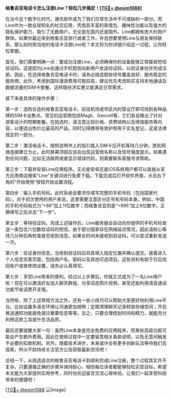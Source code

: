 **格鲁吉亚电话卡怎么注册Line？轻松几步搞定！[[TG💪+ @esim1088](https://t.me/s/esim1088)]**

在当今这个数字化时代，通讯软件成为了我们日常生活中不可或缺的一部分。而Line作为一款全球知名的社交应用，凭借其丰富的表情包、趣味性功能以及强大的隐私保护能力，吸引了无数用户。无论是在国内还是国外，Line都拥有庞大的用户群体。如果你最近来到格鲁吉亚旅行或者工作，并且想要使用Line与朋友保持联系，那么如何用当地的电话卡注册Line呢？本文将为你详细介绍这一过程，让你轻松掌握。

首先，我们需要明确一点：要成功注册Line，必须确保你的设备能够正常接收短信验证码。这是因为Line会通过手机短信向新用户发送验证码，以验证身份并完成注册。因此，在选择格鲁吉亚电话卡时，请务必挑选那些信号覆盖良好、服务稳定的服务商。此外，考虑到国际漫游费用可能较高，建议优先考虑购买支持本地通话及数据流量的SIM卡套餐，这样既经济实惠又能满足日常需求。

接下来是具体的操作步骤：

第一步：选购合适的格鲁吉亚电话卡。前往机场或市区内的营业厅即可找到各种品牌的SIM卡出售点。常见的运营商包括Magti、Geocell等，它们各自推出了针对游客设计的短期套餐。在挑选时，请注意比较价格、资费结构以及增值服务等内容，以便选出性价比最高的产品。同时记得携带有效护照用于实名登记，这是法律规定的一部分。

第二步：激活电话卡。按照说明书上的指引插入SIM卡后开机等待几分钟，直到网络连接建立为止。此时屏幕顶部应该会出现运营商名称以及信号强度提示。如果遇到任何问题，比如无法联网或者显示错误代码，则需要联系客服寻求帮助。

第三步：下载并安装Line应用程序。无论是安卓还是iOS系统用户都可以直接从官方应用商店搜索“Line”关键词进行免费下载。下载完成后打开软件界面，点击右下角的“开始使用”按钮开始设置流程。

第四步：输入手机号码。此时系统会要求你填写完整的手机号码（包括国家代码）。对于初次使用的用户来说，这里需要注意区分区号和号码本身。例如，中国的手机号码格式为“+86”加上11位数字；而格鲁吉亚则是“+995”加上9位数字。正确填写之后点击“下一步”。

第五步：等待验证码。完成上述操作后，Line服务器会自动向你提供的手机号码发送一条包含六位数验证码的短信。由于部分国家存在网络延迟情况，因此请耐心等待几分钟后再检查是否收到消息。如果长时间未接收到验证码，可以尝试重新发送一次。

第六步：验证身份信息。当收到验证码后将其填入指定位置并确认提交。接着进入个人信息完善页面，包括用户名、密码以及其他可选项目。这些资料有助于日后找回账户或者修改设置，请务必认真填写。

第七步：享受Line带来的便利。经过以上步骤后，你就正式成为了一名Line用户啦！现在可以邀请好友加入聊天群组、分享动态照片视频，甚至还能利用语音通话功能节省话费开支哦。

当然啦，除了上述常规方法之外，还有一些小技巧可以帮助大家更好地利用Line平台。比如设置多语言环境让沟通更加顺畅；定期清理聊天记录释放存储空间；开启推送通知功能避免错过重要信息等等。总之，只要合理规划时间和精力，就能充分利用这款工具提升生活品质。

最后还要提醒大家一句：虽然Line本身是完全免费的应用程序，但某些高级功能可能会产生额外费用。因此在使用过程中一定要留意相关条款说明，以免无意间触发不必要的扣款机制。另外，随着技术进步，未来或许会有更多创新玩法等待我们去探索，所以不妨持续关注官方公告获取最新资讯吧！

总结一下，从挑选适合的格鲁吉亚电话卡到顺利完成Line注册，整个过程其实并不复杂。只要遵循正确的步骤并保持耐心，相信每位读者都能够轻松实现目标。希望本文能为大家提供实用参考，同时也欢迎留言交流心得体验。让我们一起享受科技带来的便捷吧！

[[TG💪+ @esim1088](https://t.me/s/esim1088) ![Image](https://i.postimg.cc/4NQfJmqS/Snipaste-2025-05-13-00-14-12.png)]